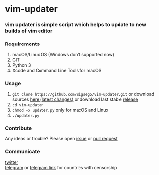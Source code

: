 # vim-updater
### vim updater is simple script which helps to update to new builds of vim editor 

### Requirements
1. macOS/Linux OS (Windows don't supported now)
2. GIT
3. Python 3
4. Xcode and Command Line Tools for macOS

### Usage
1. `git clone https://github.com/sigseg5/vim-updater.git`
or download sources [here (latest changes)](https://github.com/sigseg5/vim-updater/archive/master.zip) or download last stable [release](https://github.com/sigseg5/vim-updater/releases)
2. `cd vim-updater`
3. `chmod +x updater.py` only for macOS and Linux
4. `./updater.py`

### Contribute
Any ideas or trouble? Please open [issue](https://github.com/sigseg5/vim-updater/issues) 
or [pull request](https://github.com/sigseg5/vim-updater/pulls) 

### Communicate
[twitter](https://twitter.com/kirill_nk)<br>
[telegram](https://t.me/kirill_nk) or 
[telegram link](https://tele.click/kirill_nk) for countries with censorship 
